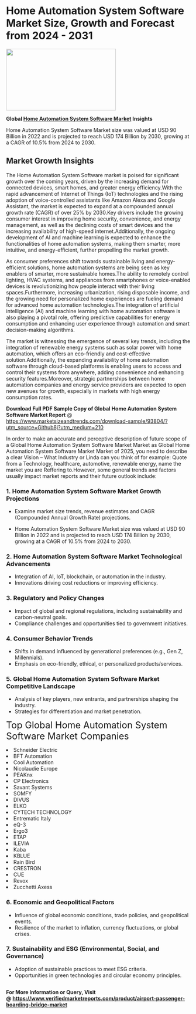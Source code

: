 <H1>Home Automation System Software Market Size, Growth and Forecast from 2024 - 2031</H1><img class="aligncenter size-medium wp-image-584254" src="https://thirdeyenews.in/wp-content/uploads/2024/09/Global-Market-Research-300x168.jpeg" alt="" width="300" height="168" /><p><strong>Global&nbsp;<a href="https://www.marketsizeandtrends.com/download-sample/93804/?utm_source=Github8j?utm_medium=210">Home Automation System Software Market</a> Insights</strong></p><p>Home Automation System Software Market size was valued at USD 90 Billion in 2022 and is projected to reach USD 174 Billion by 2030, growing at a CAGR of 10.5% from 2024 to 2030.</p><p><h2>Market Growth Insights</h2> <p>The Home Automation System Software market is poised for significant growth over the coming years, driven by the increasing demand for connected devices, smart homes, and greater energy efficiency.With the rapid advancement of Internet of Things (IoT) technologies and the rising adoption of voice-controlled assistants like Amazon Alexa and Google Assistant, the market is expected to expand at a compounded annual growth rate (CAGR) of over 25% by 2030.Key drivers include the growing consumer interest in improving home security, convenience, and energy management, as well as the declining costs of smart devices and the increasing availability of high-speed internet.Additionally, the ongoing development of AI and machine learning is expected to enhance the functionalities of home automation systems, making them smarter, more intuitive, and energy-efficient, further propelling the market growth.</p> <p>As consumer preferences shift towards sustainable living and energy-efficient solutions, home automation systems are being seen as key enablers of smarter, more sustainable homes.The ability to remotely control lighting, HVAC systems, and appliances from smartphones or voice-enabled devices is revolutionizing how people interact with their living spaces.Furthermore, increasing urbanization, rising disposable income, and the growing need for personalized home experiences are fueling demand for advanced home automation technologies.The integration of artificial intelligence (AI) and machine learning with home automation software is also playing a pivotal role, offering predictive capabilities for energy consumption and enhancing user experience through automation and smart decision-making algorithms.</p> <p>The market is witnessing the emergence of several key trends, including the integration of renewable energy systems such as solar power with home automation, which offers an eco-friendly and cost-effective solution.Additionally, the expanding availability of home automation software through cloud-based platforms is enabling users to access and control their systems from anywhere, adding convenience and enhancing security features.Moreover, strategic partnerships between home automation companies and energy service providers are expected to open new avenues for growth, especially in markets with high energy consumption rates.</p> <p><span class=""><strong>Download Full PDF Sample Copy of Global Home Automation System Software Market Report</strong> @ <a href="https://www.marketsizeandtrends.com/download-sample/93804/?utm_source=Github8j?utm_medium=210" target="_blank">https://www.marketsizeandtrends.com/download-sample/93804/?utm_source=Github8j?utm_medium=210</a></span></p><p>In order to make an accurate and perceptive description of future scope of a Global&nbsp;Home Automation System Software Market Market as Global&nbsp;Home Automation System Software Market Market of 2025, you need to describe a clear Vision &ndash; What Industry or Linda can you think of for example: Quote from a Technology, healthcare, automotive, renewable energy, name the market you are Reffering to.However, some general trends and factors usually impact market reports and their future outlook include:</p><h3>1.&nbsp;<strong>Home Automation System Software Market Growth Projections</strong></h3><ul><li>Examine market size trends, revenue estimates and CAGR (Compounded Annual Growth Rate) projections.</li><li><p>Home Automation System Software Market size was valued at USD 90 Billion in 2022 and is projected to reach USD 174 Billion by 2030, growing at a CAGR of 10.5% from 2024 to 2030.</p></li></ul><h3>2.&nbsp;<strong>Home Automation System Software Market Technological Advancements</strong></h3><ul><li>Integration of AI, IoT, blockchain, or automation in the industry.</li><li>Innovations driving cost reductions or improving efficiency.</li></ul><h3>3.&nbsp;<strong>Regulatory and Policy Changes</strong></h3><ul><li>Impact of global and regional regulations, including sustainability and carbon-neutral goals.</li><li>Compliance challenges and opportunities tied to government initiatives.</li></ul><h3>4.&nbsp;<strong>Consumer Behavior Trends</strong></h3><ul><li>Shifts in demand influenced by generational preferences (e.g., Gen Z, Millennials).</li><li>Emphasis on eco-friendly, ethical, or personalized products/services.</li></ul><h3>5.&nbsp;<strong>Global Home Automation System Software Market Competitive Landscape</strong></h3><ul><li>Analysis of key players, new entrants, and partnerships shaping the industry.</li><li>Strategies for differentiation and market penetration.</li></ul><p data-pm-slice="1 1 []"><span style="color: inherit; font-family: inherit; font-size: 25px;">Top Global Home Automation System Software Market Companies</span></p><div class="" data-test-id=""><p><li>Schneider Electric</li><li> BFT Automation</li><li> Cool Automation</li><li> Nicolaudie Europe</li><li> PEAKnx</li><li> CP Electronics</li><li> Savant Systems</li><li> SOMFY</li><li> DIVUS</li><li> ELKO</li><li> CYTECH TECHNOLOGY</li><li> Entrematic Italy</li><li> eQ-3</li><li> Ergo3</li><li> ETAP</li><li> ILEVIA</li><li> Kaba</li><li> KBLUE</li><li> Rain Bird</li><li> CRESTRON</li><li> CUE</li><li> Revox</li><li> Zucchetti Axess</li></p></div><h3>6.&nbsp;<strong>Economic and Geopolitical Factors</strong></h3><ul><li>Influence of global economic conditions, trade policies, and geopolitical events.</li><li>Resilience of the market to inflation, currency fluctuations, or global crises.</li></ul><h3>7.&nbsp;<strong>Sustainability and ESG (Environmental, Social, and Governance)</strong></h3><ul><li>Adoption of sustainable practices to meet ESG criteria.</li><li>Opportunities in green technologies and circular economy principles.</li></ul><h2><strong style="font-size: 14px;">For More Information or Query, Visit @&nbsp;</strong><a style="background-color: #ffffff; font-size: 14px;" href="https://www.marketsizeandtrends.com/report/home-automation-system-software-market/" target="_blank">https://www.verifiedmarketreports.com/product/airport-passenger-boarding-bridge-market</a></h2>
